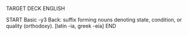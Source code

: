 TARGET DECK
ENGLISH

START
Basic
-y3
Back: suffix forming nouns denoting state, condition, or quality (orthodoxy). [latin -ia, greek -eia]
END
